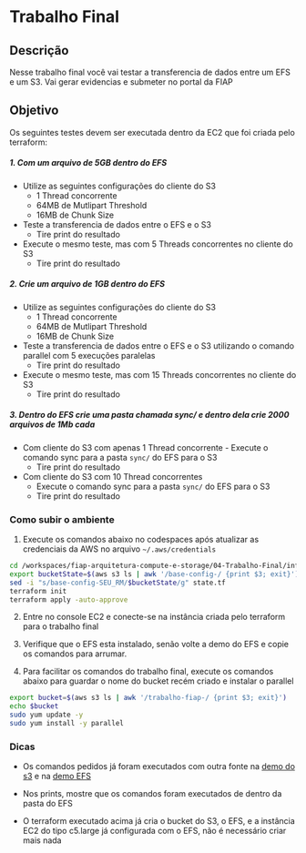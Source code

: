 # Trabalho Final

## Descrição 

Nesse trabalho final você vai testar a transferencia de dados entre um EFS e um S3. 
Vai gerar evidencias e submeter no portal da FIAP

## Objetivo

Os seguintes testes devem ser executada dentro da EC2 que foi criada pelo terraform:

##### 1. Com um arquivo de 5GB dentro do EFS
  - Utilize as seguintes configurações do cliente do S3
    - 1 Thread concorrente
    - 64MB de Mutlipart Threshold
    - 16MB de Chunk Size
  - Teste a transferencia de dados entre o EFS e o S3
    - Tire print do resultado
  - Execute o mesmo teste, mas com 5 Threads concorrentes no cliente do S3
    - Tire print do resultado
    
##### 2. Crie um arquivo de 1GB dentro do EFS
  - Utilize as seguintes configurações do cliente do S3
    - 1 Thread concorrente
    - 64MB de Mutlipart Threshold
    - 16MB de Chunk Size
  - Teste a transferencia de dados entre o EFS e o S3 utilizando o comando parallel com 5 execuções paralelas
    - Tire print do resultado
  - Execute o mesmo teste, mas com 15 Threads concorrentes no cliente do S3
    - Tire print do resultado

##### 3. Dentro do EFS crie uma pasta chamada sync/ e dentro dela crie 2000 arquivos de 1Mb cada
  -  Com cliente do S3 com apenas 1 Thread concorrente
    - Execute o comando sync para a pasta `sync/` do EFS para o S3
     - Tire print do resultado
  - Com cliente do S3 com 10 Thread concorrentes
    - Execute o comando sync para a pasta `sync/` do EFS para o S3
     - Tire print do resultado


### Como subir o ambiente

1. Execute os comandos abaixo no codespaces após atualizar as credenciais da AWS no arquivo `~/.aws/credentials`

```bash
cd /workspaces/fiap-arquitetura-compute-e-storage/04-Trabalho-Final/infraestrutura
export bucketState=$(aws s3 ls | awk '/base-config-/ {print $3; exit}')
sed -i "s/base-config-SEU_RM/$bucketState/g" state.tf
terraform init
terraform apply -auto-approve
```
2. Entre no console EC2 e conecte-se na instância criada pelo terraform para o trabalho final

3. Verifique que o EFS esta instalado, senão volte a demo do EFS e copie os comandos para arrumar.
4. Para facilitar os comandos do trabalho final, execute os comandos abaixo para guardar o nome do bucket recém criado e instalar o parallel
```bash
export bucket=$(aws s3 ls | awk '/trabalho-fiap-/ {print $3; exit}')
echo $bucket
sudo yum update -y
sudo yum install -y parallel
```

### Dicas

- Os comandos pedidos já foram executados com outra fonte na [demo do s3](../02-Storage/01-Storage-de-Objetos/README.md) e na [demo EFS](../02-Storage/02-Network-file-system/README.md)

- Nos prints, mostre que os comandos foram executados de dentro da pasta do EFS
- O terraform executado acima já cria o bucket do S3, o EFS, e a instância EC2 do tipo c5.large já configurada com o EFS, não é necessário criar mais nada

 
    
